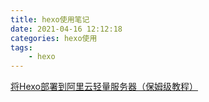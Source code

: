 ```yaml
---
title: hexo使用笔记
date: 2021-04-16 12:12:18
categories: hexo使用
tags: 
    - hexo 
---
```


[将Hexo部署到阿里云轻量服务器（保姆级教程）](https://hjxlog.com/posts/20191130a1.html)
[]()